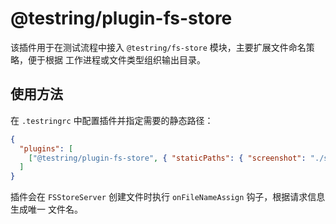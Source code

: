 # @testring/plugin-fs-store

该插件用于在测试流程中接入 `@testring/fs-store` 模块，主要扩展文件命名策略，便于根据
工作进程或文件类型组织输出目录。

## 使用方法

在 `.testringrc` 中配置插件并指定需要的静态路径：

```json
{
  "plugins": [
    ["@testring/plugin-fs-store", { "staticPaths": { "screenshot": "./screens" } }]
  ]
}
```

插件会在 `FSStoreServer` 创建文件时执行 `onFileNameAssign` 钩子，根据请求信息生成唯一
文件名。
